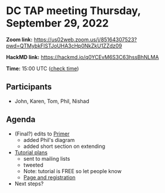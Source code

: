 # DC TAP meeting Thursday, September 29, 2022

**Zoom link:** https://us02web.zoom.us/j/85164307523?pwd=QTMybkFlSTJoUHA3cHp0NkZkU1ZZdz09

**HackMD link:** https://hackmd.io/q0YCEvM6S3C63hssBhNLMA

**Time:** 15:00 UTC ([check time](https://www.timeanddate.com/worldclock/fixedtime.html?msg=DC+TAP&iso=202200929T15&p1=%3A&ah=1))

## Participants

* John, Karen, Tom, Phil, Nishad

## Agenda

* (Final?) edits to [Primer](https://github.com/dcmi/dctap/blob/main/TAPprimer.md)
    * added Phil's diagram
    * added short section on extending
* [Tutorial plans](https://drive.google.com/drive/u/0/folders/1khRVc-ZCQppiSRHsurdjDN7wRXp_rZt4)
    * sent to mailing lists
    * tweeted
    * Note: tutorial is FREE so let people know
    * [Page and registration](https://www.dublincore.org/conferences/2022/sessions/tutorial-dctap/)
* Next steps?


    
